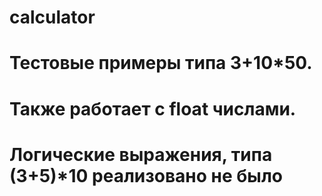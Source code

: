 # calculator
# Тестовые примеры типа 3+10*50.
# Также работает с float числами.
# Логические выражения, типа (3+5)*10 реализовано не было
